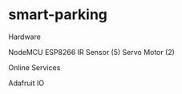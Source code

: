 # smart-parking

Hardware

NodeMCU ESP8266
IR Sensor (5)
Servo Motor (2)

Online Services

Adafruit IO
